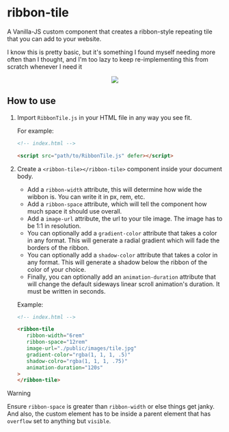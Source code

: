 # ribbon-tile

A Vanilla-JS custom component that creates a ribbon-style repeating tile that you can add to your website.

I know this is pretty basic, but it's something I found myself needing more often than I thought, and I'm too
lazy to keep re-implementing this from scratch whenever I need it

<center><img src="https://i.ibb.co/ks6L8YH1/ezgif-7a8e89a2accc17.gif"/></center>

## How to use

1. Import `RibbonTile.js` in your HTML file in any way you see fit.
   
   For example:
   
   ```html
   <!-- index.html -->
   
   <script src="path/to/RibbonTile.js" defer></script>
   ```
3. Create a `<ribbon-tile></ribbon-tile>` component inside your document body.
   * Add a `ribbon-width` attribute, this will determine how wide the wibbon is. You
   can write it in px, rem, etc.
   * Add a `ribbon-space` attribute, which will tell the component how much space it should use overall.
   * Add a `image-url` attribute, the url to your tile image. The image has to be 1:1 in resolution.
   * You can optionally add a `gradient-color` attribute that takes a color in any format. This will
   generate a radial gradient which will fade the borders of the ribbon.
   * You can optionally add a `shadow-color` attribute that takes a color in any format. This will
      generate a shadow below the ribbon of the color of your choice.
   * Finally, you can optionally add an `animation-duration` attribute that will change the default
   sideways linear scroll animation's duration. It must be written in seconds.

   Example:

   ```html
   <!-- index.html -->
   
   <ribbon-tile
      ribbon-width="6rem"
      ribbon-space="12rem"
      image-url="./public/images/tile.jpg"
      gradient-color="rgba(1, 1, 1, .5)"
      shadow-colro="rgba(1, 1, 1, .75)"
      animation-duration="120s"
   >
   </ribbon-tile>
   ```

> [!WARNING]
> Ensure `ribbon-space` is greater than `ribbon-width` or else things
> get janky.
> And also, the custom element has to be inside a parent element that has `overflow`
> set to anything but `visible`.

   
